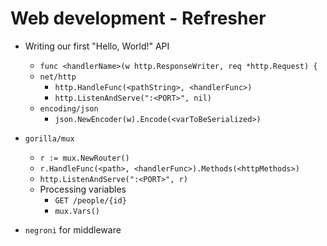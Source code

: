 # Web development - Refresher

- Writing our first "Hello, World!" API
  - `func <handlerName>(w http.ResponseWriter, req *http.Request) {`
  - `net/http`
    - `http.HandleFunc(<pathString>, <handlerFunc>)`
    - `http.ListenAndServe(":<PORT>", nil)`
  - `encoding/json`
    - `json.NewEncoder(w).Encode(<varToBeSerialized>)`

- `gorilla/mux`
  - `r := mux.NewRouter()`
  - `r.HandleFunc(<path>, <handlerFunc>).Methods(<httpMethods>)`
  - `http.ListenAndServe(":<PORT>", r)`
  - Processing variables
    - `GET /people/{id}`
    - `mux.Vars()`

- `negroni` for middleware
